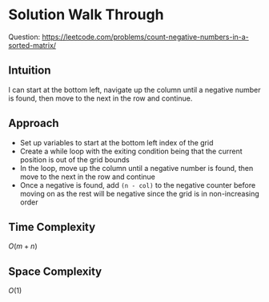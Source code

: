# Solution Walk Through
Question: https://leetcode.com/problems/count-negative-numbers-in-a-sorted-matrix/

## Intuition
I can start at the bottom left, navigate up the column until a negative number is found, then move to the next in the row and continue.

## Approach
- Set up variables to start at the bottom left index of the grid
- Create a while loop with the exiting condition being that the current position is out of the grid bounds
- In the loop, move up the column until a negative number is found, then move to the next in the row and continue
- Once a negative is found, add `(n - col)` to the negative counter before moving on as the rest will be negative since the grid is in non-increasing order

## Time Complexity
$O(m + n)$

## Space Complexity
$O(1)$